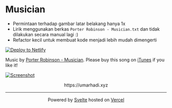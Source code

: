 # Musician

- Permintaan terhadap gambar latar belakang hanya 1x
- Lirik menggunakan berkas `Porter Robinson - Musician.txt` dan tidak dilakukan secara manual lagi :)
- Refactor kecil untuk membuat kode menjadi lebih mudah dimengerti

<a href="https://app.netlify.com/start/deploy?repository=https://github.com/umarhadi/look-at-the-sky&amp;stack=cms"><img src="https://www.netlify.com/img/deploy/button.svg" alt="Deploy to Netlify"></a>

Music by [Porter Robinson - Musician](https://music.youtube.com/watch?v=tm-yh5w-P4U&feature=share). Please buy this song on [iTunes](https://music.apple.com/id/album/musician/1550626757?i=1550626763&i=1550626763) if you like it!

[![Screenshot](https://ik.imagekit.io/umarhadi/static/Screenshot__28__ounfpJhU2.png)](https://m.umarhadi.xyz)

<p align="center">
  https://umarhadi.xyz
</p>

---

<div align="center">

Powered by [Svelte](https://svelte.dev) hosted on [Vercel](https://vercel.com)
